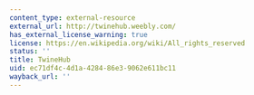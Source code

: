 ```yaml
---
content_type: external-resource
external_url: http://twinehub.weebly.com/
has_external_license_warning: true
license: https://en.wikipedia.org/wiki/All_rights_reserved
status: ''
title: TwineHub
uid: ec71df4c-4d1a-4284-86e3-9062e611bc11
wayback_url: ''
---
```

